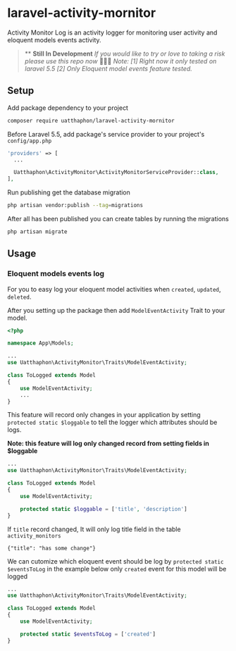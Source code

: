 # laravel-activity-mornitor
Activity Monitor Log is an activity logger for monitoring user activity and eloquent models events activity.

> ** **Still In Development** *If you would like to try or love to taking a risk please use this repo now* :speak_no_evil::see_no_evil::hear_no_evil:
> *Note:*
> *[1] Right now it only tested on laravel 5.5*
> *[2] Only Eloquent model events feature tested.*

## Setup
Add package dependency to your project

```bash
composer require uatthaphon/laravel-activity-mornitor
```

Before Laravel 5.5, add package's service provider to your project's `config/app.php`

```php
'providers' => [
  ...

  Uatthaphon\ActivityMonitor\ActivityMonitorServiceProvider::class,
],
```


Run publishing get the database migration

```bash
php artisan vendor:publish --tag=migrations
```

After all has been published you can create tables by running the migrations

```bash
php artisan migrate
```

## Usage
###  Eloquent models events log
For you to easy log your eloquent model activities when `created`, `updated`, `deleted`.

After you setting up the package then add `ModelEventActivity` Trait to your model.

```php
<?php

namespace App\Models;

...
use Uatthaphon\ActivityMonitor\Traits\ModelEventActivity;

class ToLogged extends Model
{
    use ModelEventActivity;
    ...
}

```


This feature will record only changes in your application by setting `protected static $loggable` to tell the logger which attributes should be logs.

**Note: this feature will log only changed record from setting fields in $loggable**

```php
...
use Uatthaphon\ActivityMonitor\Traits\ModelEventActivity;

class ToLogged extends Model
{
    use ModelEventActivity;

    protected static $loggable = ['title', 'description']
}
```

If `title` record changed, It will only log title field in the table `activity_monitors`
```
{"title": "has some change"}
```

We can cutomize which eloquent event should be log by `protected static $eventsToLog` in the example below only `created` event for this model will be logged

```php
...
use Uatthaphon\ActivityMonitor\Traits\ModelEventActivity;

class ToLogged extends Model
{
    use ModelEventActivity;

    protected static $eventsToLog = ['created']
}
```
